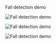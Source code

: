 Fall detection demo


![Fall detection demo](https://github.com/Dxl06247237/PESTA/blob/main/test1.gif)


![Fall detection demo](https://github.com/Dxl06247237/PESTA/blob/main/test2.gif)


![Fall detection demo](https://github.com/Dxl06247237/PESTA/blob/main/test3.gif)
